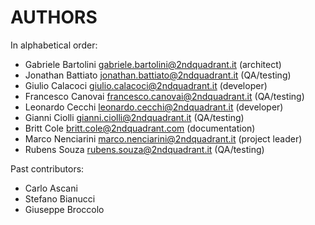 # AUTHORS

In alphabetical order:

* Gabriele Bartolini <gabriele.bartolini@2ndquadrant.it> (architect)
* Jonathan Battiato <jonathan.battiato@2ndquadrant.it> (QA/testing)
* Giulio Calacoci <giulio.calacoci@2ndquadrant.it> (developer)
* Francesco Canovai <francesco.canovai@2ndquadrant.it> (QA/testing)
* Leonardo Cecchi <leonardo.cecchi@2ndquadrant.it> (developer)
* Gianni Ciolli <gianni.ciolli@2ndquadrant.it> (QA/testing)
* Britt Cole <britt.cole@2ndquadrant.com> (documentation)
* Marco Nenciarini <marco.nenciarini@2ndquadrant.it> (project leader)
* Rubens Souza <rubens.souza@2ndquadrant.it> (QA/testing)

Past contributors:

* Carlo Ascani
* Stefano Bianucci
* Giuseppe Broccolo
